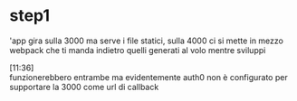 # step1



'app gira sulla 3000 ma serve i file statici, sulla 4000 ci si mette in mezzo webpack che ti manda indietro quelli generati al volo mentre sviluppi

[11:36]  
funzionerebbero entrambe ma evidentemente auth0 non è configurato per supportare la 3000 come url di callback
